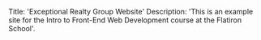 Title: 'Exceptional Realty Group Website'
Description: 'This is an example site for the Intro to Front-End Web Development course at the Flatiron School'.
